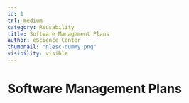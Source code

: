 ```yaml
---
id: 1
trl: medium
category: Reusability
title: Software Management Plans
author: eScience Center
thumbnail: "nlesc-dummy.png"
visibility: visible
---
```


# Software Management Plans